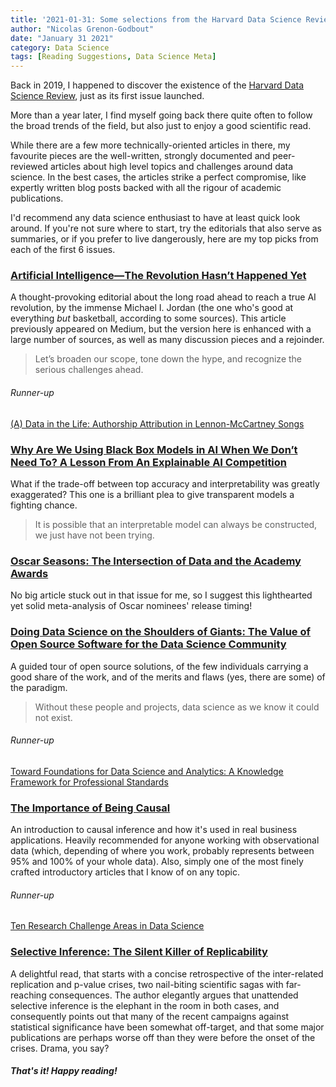 ```yaml
---
title: '2021-01-31: Some selections from the Harvard Data Science Review'
author: "Nicolas Grenon-Godbout"
date: "January 31 2021"
category: Data Science
tags: [Reading Suggestions, Data Science Meta]
---
```



Back in 2019, I happened to discover the existence of  the [Harvard Data Science Review](https://hdsr.mitpress.mit.edu/), just as its first issue launched.

More than a year later, I find myself going back there quite often to follow the broad trends of the field, but also just to enjoy a good scientific read.

While there are a few more technically-oriented articles in there, my favourite pieces are the well-written, strongly documented and peer-reviewed articles about high level topics and challenges around data science. In the best cases, the articles strike a perfect compromise, like expertly written blog posts backed with all the rigour of academic publications.

I'd recommend any data science enthusiast to have at least quick look around. If you're not sure where to start, try the editorials that also serve as summaries, or if you prefer to live dangerously, here are my top picks from each of the first 6 issues.

### [Artificial Intelligence—The Revolution Hasn’t Happened Yet](https://hdsr.mitpress.mit.edu/pub/wot7mkc1/release/8)

A thought-provoking editorial about the long road ahead to reach a true AI revolution, by the immense Michael I. Jordan (the one who's good at everything *but* basketball, according to some sources). This article previously appeared on Medium, but the version here is enhanced with a large number of sources, as well as many discussion pieces and a rejoinder.

> Let’s broaden our scope, tone down the hype, and recognize the serious challenges ahead.

###### Runner-up

[(A) Data in the Life: Authorship Attribution in Lennon-McCartney Songs](https://hdsr.mitpress.mit.edu/pub/xcq8a1v1/release/5)

### [Why Are We Using Black Box Models in AI When We Don’t Need To? A Lesson From An Explainable AI Competition](https://hdsr.mitpress.mit.edu/pub/f9kuryi8/release/5)

What if the trade-off between top accuracy and interpretability was greatly exaggerated? This one is a brilliant plea to give transparent models a fighting chance.

> It is possible that an interpretable model can always be constructed, we just have not been trying.

### [Oscar Seasons: The Intersection of Data and the Academy Awards](https://hdsr.mitpress.mit.edu/pub/6lpet0sx/release/3)

No big article stuck out in that issue for me, so I suggest this lighthearted yet solid meta-analysis of Oscar nominees' release timing!

### [Doing Data Science on the Shoulders of Giants: The Value of Open Source Software for the Data Science Community](https://hdsr.mitpress.mit.edu/pub/xsrt4zs2/release/4)

A guided tour of open source solutions, of the few individuals carrying a good share of the work, and of the merits and flaws (yes, there are some) of the paradigm.

> Without these people and projects, data science as we know it could not exist.

###### Runner-up

[Toward Foundations for Data Science and Analytics: A Knowledge Framework for Professional Standards](https://hdsr.mitpress.mit.edu/pub/6wx0qmkl/release/3)

### [The Importance of Being Causal](https://hdsr.mitpress.mit.edu/pub/wjhth9tr/release/1)

An introduction to causal inference and how it's used in real business applications. Heavily recommended for anyone working with observational data (which, depending of where you work, probably represents between 95% and 100% of your whole data). Also, simply one of the most finely crafted introductory articles that I know of on any topic.

###### Runner-up

[Ten Research Challenge Areas in Data Science](https://hdsr.mitpress.mit.edu/pub/d9j96ne4/release/2)

### [Selective Inference: The Silent Killer of Replicability](https://hdsr.mitpress.mit.edu/pub/l39rpgyc/release/1)

A delightful read, that starts with a concise retrospective of the inter-related replication and p-value crises, two nail-biting scientific sagas with far-reaching consequences. The author elegantly argues that unattended selective inference is the elephant in the room in both cases, and consequently points out that many of the recent campaigns against statistical significance have been somewhat off-target, and that some major publications are perhaps worse off than they were before the onset of the crises. Drama, you say?


##### That's it! Happy reading!
